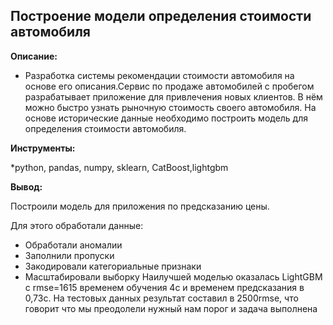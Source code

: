 ## **Построение модели определения стоимости автомобиля**

**Описание:** 

* Разработка системы рекомендации стоимости автомобиля на основе его описания.Сервис по продаже автомобилей с пробегом  разрабатывает приложение для привлечения новых клиентов. В нём можно быстро узнать рыночную стоимость своего автомобиля. На основе исторические данные необходимо построить модель для определения стоимости автомобиля.


**Инструменты:** 

*python, pandas, numpy, sklearn, CatBoost,lightgbm 


**Вывод:** 

Построили модель для приложения по предсказанию цены.

Для этого обработали данные:
* Обработали аномалии
* Заполнили пропуски 
* Закодировали категориальные признаки
* Масштабировали выборку 
Наилучшей моделью оказалась LightGBM с rmse=1615 временем обучения 4с и временем предсказания в 0,73с. На тестовых данных результат составил в 2500rmse, что говорит что мы преодолели нужный нам порог и задача выполнена